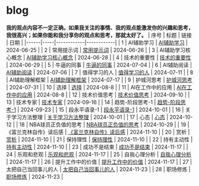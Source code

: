 # blog

**我的观点内容不一定正确。如果我关注的事情、我的观点能激发你的兴趣和思考，我很高兴；如果你能和我分享你的观点和思考，那就太好了。**
| 序号 | 标题 | 链接   | 日期       |
|------|-----|------------|------------|
| 1 | AI辅助学习 | [AI辅助学习](https://github.com/yangshipo/blog/blob/master/%E9%9A%8F%E6%84%9F/AI%E8%BE%85%E5%8A%A9%E5%AD%A6%E4%B9%A0.md) | 2024-06-25 |
| 2 | 常用提示词 | [常用提示词](https://github.com/yangshipo/blog/blob/master/%E9%9A%8F%E6%84%9F/%E5%B8%B8%E7%94%A8%E6%8F%90%E7%A4%BA%E8%AF%8D.md) | 2024-06-26 |
| 3 | AI辅助学习核心概念 | [AI辅助学习核心概念](https://github.com/yangshipo/blog/blob/master/%E9%9A%8F%E6%84%9F/AI%E8%BE%85%E5%8A%A9%E5%AD%A6%E4%B9%A0%E6%A0%B8%E5%BF%83%E6%A6%82%E5%BF%B5.md) | 2024-06-28 |
| 4 | 技术的重要性 | [技术的重要性](https://github.com/yangshipo/blog/blob/master/%E9%9A%8F%E6%84%9F/%E6%8A%80%E6%9C%AF%E7%9A%84%E9%87%8D%E8%A6%81%E6%80%A7.md) | 2024-06-29 |
| 5 | 牛逼的同事 | [牛逼的同事](https://github.com/yangshipo/blog/blob/master/%E9%9A%8F%E6%84%9F/%E7%89%9B%E9%80%BC%E7%9A%84%E5%90%8C%E4%BA%8B.md) | 2024-07-04 |
| 6 | AI辅助阅读 | [AI辅助阅读](https://github.com/yangshipo/blog/blob/master/%E9%9A%8F%E6%84%9F/AI%E8%BE%85%E5%8A%A9%E9%98%85%E8%AF%BB.md) | 2024-07-06 |
| 7 | 值得学习的人 | [值得学习的人](https://github.com/yangshipo/blog/blob/master/%E9%9A%8F%E6%84%9F/%E5%80%BC%E5%BE%97%E5%AD%A6%E4%B9%A0%E7%9A%84%E4%BA%BA.md) | 2024-07-11 |
| 8 | AI辅助理解框架 | [AI辅助理解框架](https://github.com/yangshipo/blog/blob/master/%E9%9A%8F%E6%84%9F/AI%E8%BE%85%E5%8A%A9%E7%90%86%E8%A7%A3%E6%A1%86%E6%9E%B6.md) | 2024-07-17 |
| 9 | 护城河思考 | [护城河思考](https://github.com/yangshipo/blog/blob/master/%E9%9A%8F%E6%84%9F/%E6%8A%A4%E5%9F%8E%E6%B2%B3%E6%80%9D%E8%80%83.md) | 2024-07-31 |
| 10 | 选择 | [选择](https://github.com/yangshipo/blog/blob/master/%E9%9A%8F%E6%84%9F/%E9%80%89%E6%8B%A9.md) | 2024-08-8 |
| 11 | AI在工作中的应用 | [AI在工作中的应用](https://github.com/yangshipo/blog/blob/master/%E9%9A%8F%E6%84%9F/AI%E5%9C%A8%E5%B7%A5%E4%BD%9C%E4%B8%AD%E7%9A%84%E5%BA%94%E7%94%A8.md) | 2024-08-8 |
| 12 | 技术价值思考 | [技术价值思考](https://github.com/yangshipo/blog/blob/master/%E9%9A%8F%E6%84%9F/%E6%8A%80%E6%9C%AF%E4%BB%B7%E5%80%BC%E6%80%9D%E8%80%83.md) | 2024-09-10 |
| 13 | 技术专家 | [技术专家](https://github.com/yangshipo/blog/blob/master/%E9%9A%8F%E6%84%9F/%E6%8A%80%E6%9C%AF%E4%B8%93%E5%AE%B6.md) | 2024-09-16 |
| 14 | 趋势-阶段思考-1 | [趋势-阶段思考-1](https://github.com/yangshipo/blog/blob/master/%E9%9A%8F%E6%84%9F/%E8%B6%8B%E5%8A%BF-%E9%98%B6%E6%AE%B5%E6%80%9D%E8%80%83-1.md) | 2024-09-23 |
| 15 | 段永平语录-1 | [段永平语录-1](https://github.com/yangshipo/blog/blob/master/%E9%9A%8F%E6%84%9F/%E6%AE%B5%E6%B0%B8%E5%B9%B3%E8%AF%AD%E5%BD%95-1.md) | 2024-10-01 |
| 16 | 关于学习方法整理 | [关于学习方法整理](https://github.com/yangshipo/blog/blob/master/%E9%9A%8F%E6%84%9F/%E5%85%B3%E4%BA%8E%E5%AD%A6%E4%B9%A0%E6%96%B9%E6%B3%95%E6%95%B4%E7%90%86.md) | 2024-10-01 |
| 17 | 心态 | [心态](https://github.com/yangshipo/blog/blob/master/%E9%9A%8F%E6%84%9F/%E5%BF%83%E6%80%81.md) | 2024-10-12 |
| 18 | NBA球员正负值的思考 | [NBA球员正负值的思考](https://github.com/yangshipo/blog/blob/master/%E9%9A%8F%E6%84%9F/NBA%E7%90%83%E5%91%98%E6%AD%A3%E8%B4%9F%E5%80%BC%E7%9A%84%E6%80%9D%E8%80%83.md) | 2024-10-29 |
| 19 | 《富兰克林自传》读后感 | [《富兰克林自传》读后感](https://github.com/yangshipo/blog/blob/master/%E3%80%8A%E5%AF%8C%E5%85%B0%E5%85%8B%E6%9E%97%E3%80%8B%E8%AF%BB%E5%90%8E%E6%84%9F-part1.md) | 2024-11-10 |
| 20 | 赏析 | [赏析](https://github.com/yangshipo/blog/blob/master/%E9%9A%8F%E6%84%9F/%E8%B5%8F%E6%9E%90.md) | 2024-11-10 |
| 21 | 保持理性 | [保持理性](https://github.com/yangshipo/blog/blob/master/%E9%9A%8F%E6%84%9F/%E4%BF%9D%E6%8C%81%E7%90%86%E6%80%A7.md) | 2024-11-10 |
| 22 | 持有主动性 | [持有主动性](https://github.com/yangshipo/blog/blob/master/%E9%9A%8F%E6%84%9F/%E6%8C%81%E6%9C%89%E4%B8%BB%E5%8A%A8%E6%80%A7.md) | 2024-11-10 |
| 23 | 成功不是结束 | [成功不是结束](https://github.com/yangshipo/blog/blob/master/%E9%9A%8F%E6%84%9F/SuccessIsNotEnd.md) | 2024-11-17 |
| 24 | 乐观和悲观 | [乐观和悲观](https://github.com/yangshipo/blog/blob/master/%E9%9A%8F%E6%84%9F/%E4%B9%90%E8%A7%82%E5%92%8C%E6%82%B2%E8%A7%82.md) | 2024-11-17 |
| 25 | 自我心理分析 | [自我心理分析](https://github.com/yangshipo/blog/blob/master/%E9%9A%8F%E6%84%9F/%E8%87%AA%E6%88%91%E5%BF%83%E7%90%86%E5%88%86%E6%9E%90.md) | 2024-11-17 |
| 26 | 提升工作中的价值 | [提升工作中的价值](https://github.com/yangshipo/blog/blob/master/%E9%9A%8F%E6%84%9F/%E6%8F%90%E5%8D%87%E5%B7%A5%E4%BD%9C%E4%B8%AD%E7%9A%84%E4%BB%B7%E5%80%BC.md) | 2024-11-17 |
| 27 | 太把自己当回事儿的人 | [太把自己当回事儿的人](https://github.com/yangshipo/blog/blob/master/%E9%9A%8F%E6%84%9F/%E5%A4%AA%E6%8A%8A%E8%87%AA%E5%B7%B1%E5%BD%93%E5%9B%9E%E4%BA%8B%E5%84%BF%E7%9A%84%E4%BA%BA.md) | 2024-11-23 |
| 28 | 职场修炼 | [职场修炼](https://github.com/yangshipo/blog/blob/master/%E9%9A%8F%E6%84%9F/%E8%81%8C%E5%9C%BA%E4%BF%AE%E7%82%BC.md) | 2024-11-23 |

